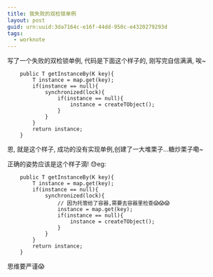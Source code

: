 ```yaml
---
title: 我失败的双检锁单例
layout: post
guid: urn:uuid:3da7164c-e16f-44dd-950c-e4320279293d
tags:
  - worknote
---
```


写了一个失败的双检锁单例, 代码是下面这个样子的, 刚写完自信满满, 唉~

		public T getInstanceBy(K key){
			T instance = map.get(key);
			if(instance == null){
				synchronized(lock){
					if(instance == null){
						instance = createTObject();
					}
				}
			}
			return instance;
		}

恩, 就是这个样子, 成功的没有实现单例,创建了一大堆栗子...糖炒栗子嘞~

正确的姿势应该是这个样子滴! 😓eg:

		public T getInstanceBy(K key){
			T instance = map.get(key);
			if(instance == null){
				synchronized(lock){
					// 因为托管给了容器,需要去容器里检查😱😱😱
					instance = map.get(key);
					if(instance == null){
						instance = createTObject();
					}
				}
			}
			return instance;
		}

思维要严谨😱
